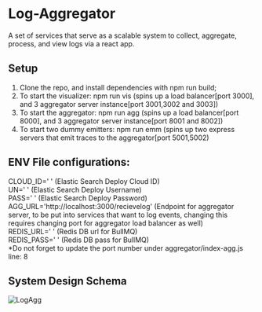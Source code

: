 # Log-Aggregator
A set of services that serve as a scalable system to collect, aggregate, process, and view logs via a react app.

## Setup
1. Clone the repo, and install dependencies with npm run build;
2. To start the visualizer: npm run vis (spins up a load balancer[port 3000], and 3 aggregator server instance[port 3001,3002 and 3003])
3. To start the aggregator: npm run agg (spins up a load balancer[port 8000], and 3 aggregator server instance[port 8001 and 8002])
4. To start two dummy emitters: npm run emm (spins up two express servers that emit traces to the aggregator[port 5001,5002)

## ENV File configurations:
CLOUD_ID=' ' (Elastic Search Deploy Cloud ID)\
UN=' ' (Elastic Search Deploy Username)\
PASS=' ' (Elastic Search Deploy Password)\
AGG_URL='http://localhost:3000/recievelog' (Endpoint for aggregator server, to be put into services that want to log events, changing this requires changing port for aggregator load balancer as well)\
REDIS_URL=' ' (Redis DB url for BullMQ)\
REDIS_PASS=' ' (Redis DB pass for BullMQ)\
*Do not forget to update the port number under aggregator/index-agg.js line: 8

## System Design Schema
![LogAgg](https://github.com/AryanWadkar/Log-Aggregator/assets/85237273/d65121c4-136c-4989-997e-3384def321ac)

